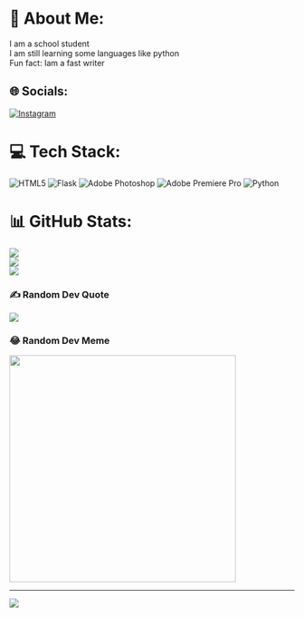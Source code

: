 # 💫 About Me:
I am a school student<br>I am still learning some languages like python<br>Fun fact: Iam a fast writer


## 🌐 Socials:
[![Instagram](https://img.shields.io/badge/Instagram-%23E4405F.svg?logo=Instagram&logoColor=white)](https://instagram.com/_iblamedhaval3140_) 

# 💻 Tech Stack:
![HTML5](https://img.shields.io/badge/html5-%23E34F26.svg?style=for-the-badge&logo=html5&logoColor=white) ![Flask](https://img.shields.io/badge/flask-%23000.svg?style=for-the-badge&logo=flask&logoColor=white) ![Adobe Photoshop](https://img.shields.io/badge/adobe%20photoshop-%2331A8FF.svg?style=for-the-badge&logo=adobe%20photoshop&logoColor=white) ![Adobe Premiere Pro](https://img.shields.io/badge/Adobe%20Premiere%20Pro-9999FF.svg?style=for-the-badge&logo=Adobe%20Premiere%20Pro&logoColor=white) ![Python](https://img.shields.io/badge/python-3670A0?style=for-the-badge&logo=python&logoColor=ffdd54)
# 📊 GitHub Stats:
![](https://github-readme-stats.vercel.app/api?username=dhavalchauhan21&theme=dark&hide_border=false&include_all_commits=false&count_private=false)<br/>
![](https://github-readme-streak-stats.herokuapp.com/?user=dhavalchauhan21&theme=dark&hide_border=false)<br/>
![](https://github-readme-stats.vercel.app/api/top-langs/?username=dhavalchauhan21&theme=dark&hide_border=false&include_all_commits=false&count_private=false&layout=compact)

### ✍️ Random Dev Quote
![](https://quotes-github-readme.vercel.app/api?type=horizontal&theme=radical)

### 😂 Random Dev Meme
<img src='https://memer-new.vercel.app/' style="height: 400px;"/>

---
[![](https://visitcount.itsvg.in/api?id=dhavalchauhan21&icon=0&color=0)](https://visitcount.itsvg.in)

<!-- Proudly created with GPRM ( https://gprm.itsvg.in ) -->
